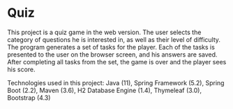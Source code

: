 # Quiz
This project is a quiz game in the web version.
The user selects the category of questions he is interested in, as well as their level of difficulty.
The program generates a set of tasks for the player. Each of the tasks is presented to the user on the browser screen,
and his answers are saved. After completing all tasks from the set, the game is over and the player sees his score.

Technologies used in this project:
Java (11), Spring Framework (5.2), Spring Boot (2.2), Maven (3.6), H2 Database Engine (1.4), Thymeleaf (3.0), Bootstrap (4.3)
